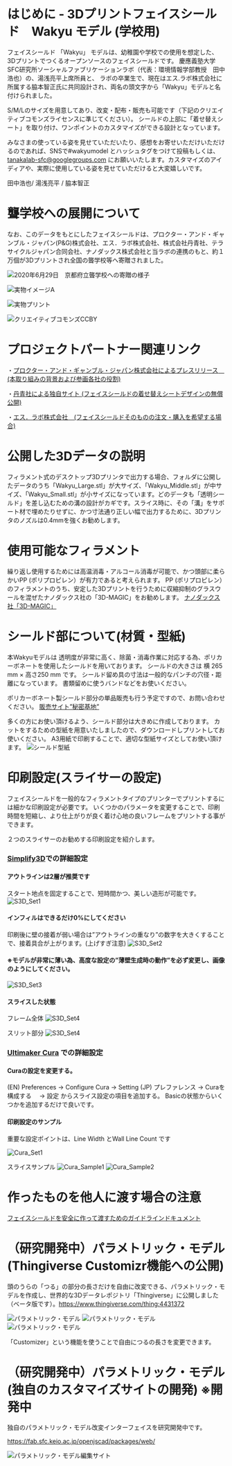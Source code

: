 # はじめに - 3Dプリントフェイスシールド　Wakyu モデル  (学校用)

フェイスシールド 「Wakyu」 モデルは、幼稚園や学校での使用を想定した、3Dプリントでつくるオープンソースのフェイスシールドです。
慶應義塾大学SFC研究所ソーシャルファブリケーションラボ（代表：環境情報学部教授　田中浩也）の、湯浅亮平上席所員と、
ラボの卒業生で、現在はエス.ラボ株式会社に所属する脇本智正氏に共同設計され、両名の頭文字から「Wakyu」モデルと名付けられました。

S/M/Lのサイズを用意してあり、改変・配布・販売も可能です（下記のクリエイティブコモンズライセンスに準じてください）。
シールドの上部に「着せ替えシート」を取り付け、ワンポイントのカスタマイズができる設計となっています。

みなさまの使っている姿を見せていただいたり、感想をお寄せいただけいただけるのであれば、SNSで#wakyumodel とハッシュタグをつけて投稿もしくは、
tanakalab-sfc@googlegroups.com にお願いいたします。カスタマイズのアイディアや、実際に使用している姿を見せていただけると大変嬉しいです。

田中浩也/ 湯浅亮平 / 脇本智正  

# 聾学校への展開について

なお、このデータをもとにしたフェイスシールドは、プロクター・アンド・ギャンブル・ジャパン(P&G)株式会社、エス．ラボ株式会社、株式会社丹青社、テラサイクルジャパン合同会社、ナノダックス株式会社と当ラボの連携のもと、約１万個が3Dプリントされ全国の聾学校等へ寄贈されました。

![2020年6月29日　京都府立聾学校への寄贈の様子](images/photo.png)


![実物イメージA](images/FSpartsSample.png)

![実物プリント](images/SamplePrint01.png)

![クリエイティブコモンズCCBY](images/by-sa.png)


# プロジェクトパートナー関連リンク


・[プロクター・アンド・ギャンブル・ジャパン株式会社によるプレスリリース　(本取り組みの背景および参画各社の役割) ](https://prtimes.jp/main/html/rd/p/000000031.000031986.html)

・[丹青社による独自サイト (フェイスシールドの着せ替えシートデザインの無償公開) ](https://www.tanseisha.co.jp/news/info/2020/post-33843)

・[エス．ラボ株式会社　(フェイスシールドそのものの注文・購入を希望する場合)](http://slab.jp/)



# 公開した3Dデータの説明

フィラメント式のデスクトップ3Dプリンタで出力する場合、フォルダに公開したデータのうち「Wakyu_Large.stl」が大サイズ、「Wakyu_Middle.stl」が中サイズ、「Wakyu_Small.stl」が小サイズになっています。どのデータも「透明シールド」を差し込むための溝の設計がカギです。スライス時に、その「溝」をサポート材で埋めたりせずに、かつ寸法通り正しい幅で出力するために、3Dプリンタのノズルは0.4mmを強くお勧めします。


# 使用可能なフィラメント

繰り返し使用するためには高温消毒・アルコール消毒が可能で、かつ頭部に柔らかいPP (ポリプロピレン）が有力であると考えられます。
PP (ポリプロピレン）のフィラメントのうち、安定した3Dプリントを行うために収縮抑制のグラスウールを混ぜたナノダックス社の「3D-MAGIC」をお勧めします。
[ナノダックス社「3D-MAGIC」](http://nanodax.jp/3Dfilament.html)

# シールド部について(材質・型紙)

本Wakyuモデルは 透明度が非常に高く、除菌・消毒作業に対応する為、ポリカーボネートを使用したシールドを用いております。
シールドの大きさは 横 265 mm × 高さ250 mm です。
シールド留め具の寸法は一般的なパンチの穴径・距離になっています。
書類留めに使うバンドなどをお使いください。

ポリカーボネート製シールド部分の単品販売も行う予定ですので、お問い合わせください。
[販売サイト”秘密基地”](https://item.rakuten.co.jp/auc-himitsukichi/c/0000000001/)

多くの方にお使い頂けるよう、シールド部分は大きめに作成しております。
カットをするための型紙を用意いたしましたので、ダウンロードしプリントしてお使いください。
A3用紙で印刷することで、適切な型紙サイズとしてお使い頂けます。
![シールド型紙](images/shield_pattern.png)




# 印刷設定(スライサーの設定)

フェイスシールドを一般的なフィラメントタイプのプリンターでプリントするには細かな印刷設定が必要です。
いくつかのパラメータを変更することで、印刷時間を短縮し、より仕上がりが良く着け心地の良いフレームをプリントする事ができます。

２つのスライサーのお勧めする印刷設定を紹介します。

### [Simplify3D](https://www.simplify3d.com/)での詳細設定


#### アウトラインは2層が推奨です
スタート地点を固定することで、短時間かつ、美しい造形が可能です。
![S3D_Set1](images/S3D/S3Dlayer.png)


#### インフィルはできるだけ0%にしてください
印刷後に壁の接着が弱い場合は”アウトラインの重なり”の数字を大きくすることで、接着具合が上がります。(上げすぎ注意)
![S3D_Set2](images/S3D/S3Dinfill.png)


#### ※モデルが非常に薄い為、高度な設定の”薄壁生成時の動作”を必ず変更し、画像のようにしてください。
![S3D_Set3](images/S3D/S3DExt.png)

#### スライスした状態
フレーム全体
![S3D_Set4](images/S3D/S3DSlice1.png)

スリット部分
![S3D_Set4](images/S3D/S3DSlice2.png)

### [Ultimaker Cura](https://ultimaker.com/ja/software/ultimaker-cura) での詳細設定


#### Curaの設定を変更する。
(EN) Preferences   -> Configure Cura  -> Setting
(JP) プレファレンス -> Curaを構成する　 -> 設定
からスライス設定の項目を追加する。
Basicの状態からいくつかを追加するだけで良いです。

#### 印刷設定のサンプル
重要な設定ポイントは、Line Width とWall Line Count です

![Cura_Set1](images/Cura/CuraSet.png)



スライスサンプル
![Cura_Sample1](images/Cura/CuraSliceSample1.png)
![Cura_Sample2](images/Cura/CuraSliceSample2.png)


# 作ったものを他人に渡す場合の注意

[フェイスシールドを安全に作って渡すためのガイドラインドキュメント](https://fabsafehub.org/faceshield)



# （研究開発中）パラメトリック・モデル (Thingiverse Customizr機能への公開)

頭のうらの「つる」の部分の長さだけを自由に改変できる、パラメトリック・モデルを作成し、世界的な3Dデータレポジトリ「Thingiverse」に公開しました（ベータ版です）。https://www.thingiverse.com/thing:4431372

![パラメトリック・モデル](images/customizr1.png)
![パラメトリック・モデル](images/customizr2.png)
![パラメトリック・モデル](images/customizr3.png)

「Customizer」という機能を使うことで自由につるの長さを変更できます。



# （研究開発中）パラメトリック・モデル (独自のカスタマイズサイトの開発) ※開発中

独自のパラメトリック・モデル改変インターフェイスを研究開発中です。

https://fab.sfc.keio.ac.jp/openjscad/packages/web/

![パラメトリック・モデル編集サイト](images/screenshot_specialsite.png)

